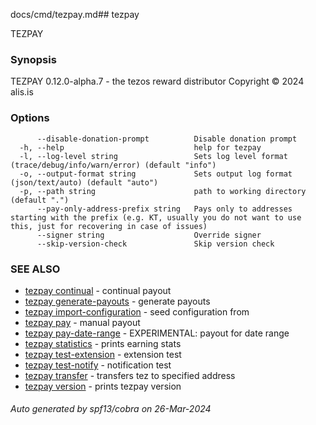 docs/cmd/tezpay.md## tezpay

TEZPAY

### Synopsis

TEZPAY 0.12.0-alpha.7 - the tezos reward distributor
Copyright © 2024 alis.is


### Options

```
      --disable-donation-prompt          Disable donation prompt
  -h, --help                             help for tezpay
  -l, --log-level string                 Sets log level format (trace/debug/info/warn/error) (default "info")
  -o, --output-format string             Sets output log format (json/text/auto) (default "auto")
  -p, --path string                      path to working directory (default ".")
      --pay-only-address-prefix string   Pays only to addresses starting with the prefix (e.g. KT, usually you do not want to use this, just for recovering in case of issues)
      --signer string                    Override signer
      --skip-version-check               Skip version check
```

### SEE ALSO

* [tezpay continual](/tezpay/reference/cmd/tezpay_continual)	 - continual payout
* [tezpay generate-payouts](/tezpay/reference/cmd/tezpay_generate-payouts)	 - generate payouts
* [tezpay import-configuration](/tezpay/reference/cmd/tezpay_import-configuration)	 - seed configuration from
* [tezpay pay](/tezpay/reference/cmd/tezpay_pay)	 - manual payout
* [tezpay pay-date-range](/tezpay/reference/cmd/tezpay_pay-date-range)	 - EXPERIMENTAL: payout for date range
* [tezpay statistics](/tezpay/reference/cmd/tezpay_statistics)	 - prints earning stats
* [tezpay test-extension](/tezpay/reference/cmd/tezpay_test-extension)	 - extension test
* [tezpay test-notify](/tezpay/reference/cmd/tezpay_test-notify)	 - notification test
* [tezpay transfer](/tezpay/reference/cmd/tezpay_transfer)	 - transfers tez to specified address
* [tezpay version](/tezpay/reference/cmd/tezpay_version)	 - prints tezpay version

###### Auto generated by spf13/cobra on 26-Mar-2024
